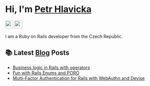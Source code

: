 # Hi, I'm [Petr Hlavicka](https://petr.codes/)

<p>
  <a href="https://twitter.com/citronak"><img src="https://img.shields.io/badge/twitter-%231DA1F2.svg?&style=for-the-badge&logo=twitter&logoColor=white" height=25></a> 
  <a href="https://dev.to/citronak"><img src="https://img.shields.io/badge/DEV.TO-%230A0A0A.svg?&style=for-the-badge&logo=dev-dot-to&logoColor=white" height=25></a>
</p>

I am a Ruby on Rails developer from the Czech Republic.

## 📚 Latest [Blog](https://petr.codes/) Posts

<!-- BLOG-POST-LIST:START -->
- [Business logic in Rails with operators](https://petr.codes/blog/rails/business-logic-with-operators/)
- [Fun with Rails Enums and PORO](https://petr.codes/blog/rails/fun-with-enums-and-poro/)
- [Multi-Factor Authentication for Rails with WebAuthn and Devise](https://petr.codes/blog/rails/multi-factor-2fa-authentication-rails-webauthn-devise/)
<!-- BLOG-POST-LIST:END -->
